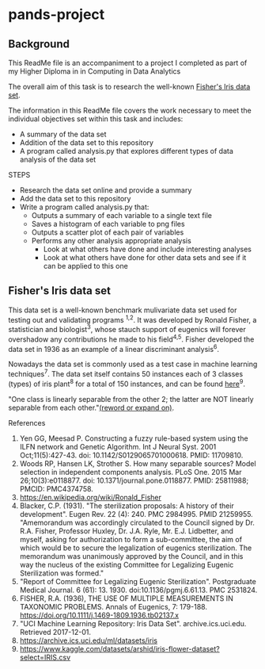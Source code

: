 # pands-project

## Background


This ReadMe file is an accompaniment to a project I completed as part of my Higher Diploma in in Computing in Data Analytics

The overall aim of this task is to research the well-known [Fisher's Iris data set](https://en.wikipedia.org/wiki/Iris_flower_data_set).

The information in this ReadMe file covers the work necessary to meet the individual objectives set within this task and includes: 
* A summary of the data set
* Addition of the data set to this repository
* A program called analysis.py that explores different types of data analysis of the data set

STEPS
* Research the data set online and provide a summary
* Add the data set to this repository
* Write a program called analysis.py that:
  * Outputs a summary of each variable to a single text file
  * Saves a histogram of each variable to png files
  * Outputs a scatter plot of each pair of variables
  * Performs any other analysis appropriate analysis
    * Look at what others have done and include interesting analyses
    * Look at what others have done for other data sets and see if it can be applied to this one


## Fisher's Iris data set

This data set is a well-known benchmark mulivariate data set used for testing out and validating programs <sup>1,2</sup>. It was developed by Ronald Fisher, a statistician and biologist<sup>3</sup>, whose stauch support of eugenics will forever overshadow any contributions he made to his field<sup>4,5</sup>. Fisher developed the data set in 1936 as an example of a linear discriminant analysis<sup>6</sup>.

Nowadays the data set is commonly used as a test case in machine learning techniques<sup>7</sup>. The data set itself contains 50 instances each of 3 classes (types) of iris plant<sup>8</sup> for a total of 150 instances, and can be found [here](https://archive.ics.uci.edu/ml/datasets/iris)<sup>9</sup>. 

"One class is linearly separable from the other 2; the latter are NOT linearly separable from each other."[(reword or expand on)](https://archive.ics.uci.edu/ml/datasets/iris).











References
1. Yen GG, Meesad P. Constructing a fuzzy rule-based system using the ILFN network and Genetic Algorithm. Int J Neural Syst. 2001 Oct;11(5):427-43. doi: 10.1142/S0129065701000618. PMID: 11709810.
2. Woods RP, Hansen LK, Strother S. How many separable sources? Model selection in independent components analysis. PLoS One. 2015 Mar 26;10(3):e0118877. doi: 10.1371/journal.pone.0118877. PMID: 25811988; PMCID: PMC4374758.
3. https://en.wikipedia.org/wiki/Ronald_Fisher
4. Blacker, C.P. (1931). "The sterilization proposals: A history of their development". Eugen Rev. 22 (4): 240. PMC 2984995. PMID 21259955. "Amemorandum was accordingly circulated to the Council signed by Dr. R.A. Fisher, Professor Huxley, Dr. J.A. Ryle, Mr. E.J. Lidbetter, and myself, asking for authorization to form a sub-committee, the aim of which would be to secure the legalization of eugenics sterilization. The memorandum was unanimously approved by the Council, and in this way the nucleus of the existing Committee for Legalizing Eugenic Sterilization was formed."
5. "Report of Committee for Legalizing Eugenic Sterilization". Postgraduate Medical Journal. 6 (61): 13. 1930. doi:10.1136/pgmj.6.61.13. PMC 2531824.
6. FISHER, R.A. (1936), THE USE OF MULTIPLE MEASUREMENTS IN TAXONOMIC PROBLEMS. Annals of Eugenics, 7: 179-188. https://doi.org/10.1111/j.1469-1809.1936.tb02137.x
7. "UCI Machine Learning Repository: Iris Data Set". archive.ics.uci.edu. Retrieved 2017-12-01.
8. https://archive.ics.uci.edu/ml/datasets/iris
9. https://www.kaggle.com/datasets/arshid/iris-flower-dataset?select=IRIS.csv


